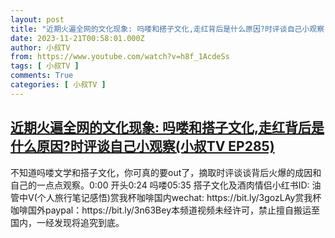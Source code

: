 ```yaml
---
layout: post
title: "近期火遍全网的文化现象: 吗喽和搭子文化,走红背后是什么原因?时评谈自己小观察(小叔TV EP285)"
date: 2023-11-21T00:58:01.000Z
author: 小叔TV
from: https://www.youtube.com/watch?v=h8f_1AcdeSs
tags: [ 小叔TV ]
comments: True
categories: [ 小叔TV ]
---
```

<!--1700528281000-->
[近期火遍全网的文化现象: 吗喽和搭子文化,走红背后是什么原因?时评谈自己小观察(小叔TV EP285)](https://www.youtube.com/watch?v=h8f_1AcdeSs)
------

<div>
不知道吗喽文学和搭子文化，你可真的要out了，摘取时评谈谈背后火爆的成因和自己的一点点观察。0:00 开头0:24 吗喽05:35 搭子文化及酒肉情侣小红书ID: 油管中V(个人旅行笔记感悟)赏我杯咖啡国内wechat: https://bit.ly/3gozLAy赏我杯咖啡国外paypal：https://bit.ly/3n63Bey本频道视频未经许可，禁止擅自搬运至国内，一经发现将追究到底。
</div>
